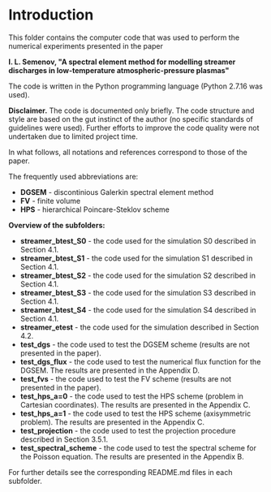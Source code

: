 # Introduction

This folder contains the computer code that was used to perform the numerical experiments presented in the paper

**I. L. Semenov, "A spectral element method for modelling streamer discharges in low-temperature atmospheric-pressure plasmas"**

The code is written in the Python programming language (Python 2.7.16 was used).

**Disclaimer.** The code is documented only briefly. The code structure and style are based on the gut instinct of the author (no specific standards of guidelines were used). Further efforts to improve the code quality were not undertaken due to limited project time.

In what follows, all notations and references correspond to those of the paper.

The frequently used abbreviations are:
 - **DGSEM** - discontinious Galerkin spectral element method
 - **FV** - finite volume
 - **HPS** - hierarchical Poincare-Steklov scheme

**Overview of the subfolders:**
 - **streamer_btest_S0** - the code used for the simulation S0 described in Section 4.1.
 - **streamer_btest_S1** - the code used for the simulation S1 described in Section 4.1.
 - **streamer_btest_S2** - the code used for the simulation S2 described in Section 4.1.
 - **streamer_btest_S3** - the code used for the simulation S3 described in Section 4.1.
 - **streamer_btest_S4** - the code used for the simulation S4 described in Section 4.1.
 - **streamer_etest** - the code used for the simulation described in Section 4.2.
 - **test_dgs** - the code used to test the DGSEM scheme (results are not presented in the paper).
 - **test_dgs_flux** - the code used to test the numerical flux function for the DGSEM. The results are presented in the Appendix D.
 - **test_fvs** - the code used to test the FV scheme (results are not presented in the paper).
 - **test_hps_a=0** - the code used to test the HPS scheme (problem in Cartesian coordinates). The results are presented in the Appendix C.
 - **test_hps_a=1** - the code used to test the HPS scheme (axisymmetric problem). The results are presented in the Appendix C.
 - **test_projection** - the code used to test the projection procedure described in Section 3.5.1.
 - **test_spectral_scheme** - the code used to test the spectral scheme for the Poisson equation. The results are presented in the Appendix B.

For further details see the corresponding README.md files in each subfolder.
